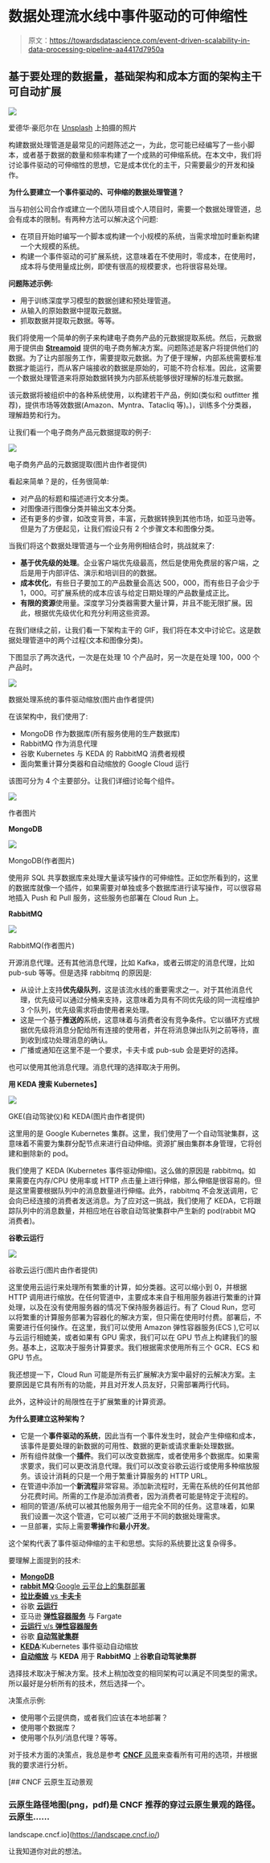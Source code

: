 # 数据处理流水线中事件驱动的可伸缩性

> 原文：<https://towardsdatascience.com/event-driven-scalability-in-data-processing-pipeline-aa4417d7950a>

## 基于要处理的数据量，基础架构和成本方面的架构主干可自动扩展

![](img/15d06daf976cc0c1e846e02630b882b2.png)

爱德华·豪厄尔在 [Unsplash](https://unsplash.com/?utm_source=unsplash&utm_medium=referral&utm_content=creditCopyText) 上拍摄的照片

构建数据处理管道是最常见的问题陈述之一，为此，您可能已经编写了一些小脚本，或者基于数据的数量和频率构建了一个成熟的可伸缩系统。在本文中，我们将讨论事件驱动的可伸缩性的思想，它是成本优化的主干，只需要最少的开发和操作。

**为什么要建立一个事件驱动的、可伸缩的数据处理管道？**

当与初创公司合作或建立一个团队项目或个人项目时，需要一个数据处理管道，总会有成本的限制。有两种方法可以解决这个问题:

*   在项目开始时编写一个脚本或构建一个小规模的系统，当需求增加时重新构建一个大规模的系统。
*   构建一个事件驱动的可扩展系统，这意味着在不使用时，零成本，在使用时，成本将与使用量成比例，即使有很高的规模要求，也将很容易处理。

**问题陈述示例:**

*   用于训练深度学习模型的数据创建和预处理管道。
*   从输入的原始数据中提取元数据。
*   抓取数据并提取元数据。等等。

我们将使用一个简单的例子来构建电子商务产品的元数据提取系统。然后，元数据用于提供由 [**Streamoid**](https://www.streamoid.com/) 提供的电子商务解决方案。问题陈述是客户将提供他们的数据。为了让内部服务工作，需要提取元数据。为了便于理解，内部系统需要标准数据才能运行，而从客户端接收的数据是原始的，可能不符合标准。因此，这需要一个数据处理管道来将原始数据转换为内部系统能够很好理解的标准元数据。

该元数据将被组织中的各种系统使用，以构建若干产品，例如(类似和 outfitter 推荐)，提供市场等效数据(Amazon、Myntra、Tatacliq 等)。)，训练多个分类器，理解趋势和行为。

让我们看一个电子商务产品元数据提取的例子:

![](img/73eb956e26eed9c2313a96e87037c930.png)

电子商务产品的元数据提取(图片由作者提供)

看起来简单？是的，任务很简单:

*   对产品的标题和描述进行文本分类。
*   对图像进行图像分类并输出文本分类。
*   还有更多的步骤，如改变背景，丰富，元数据转换到其他市场，如亚马逊等。但是为了方便起见，让我们假设只有 2 个步骤文本和图像分类。

当我们将这个数据处理管道与一个业务用例相结合时，挑战就来了:

*   **基于优先级的处理**。企业客户端优先级最高，然后是使用免费层的客户端，之后是用于内部评估、演示和培训目的的数据。
*   **成本优化**，有些日子要加工的产品数量会高达 500，000，而有些日子会少于 1，000。可扩展系统的成本应该与给定日期处理的产品数量成正比。
*   **有限的资源**使用量。深度学习分类器需要大量计算，并且不能无限扩展。因此，根据优先级优化和充分利用这些资源。

在我们继续之前，让我们看一下架构主干的 GIF，我们将在本文中讨论它。这是数据处理管道中的两个过程(文本和图像分类)。

下图显示了两次迭代，一次是在处理 10 个产品时，另一次是在处理 100，000 个产品时。

![](img/aa32681260af98425fe89326e4a7ed78.png)

数据处理系统的事件驱动缩放(图片由作者提供)

在该架构中，我们使用了:

*   MongoDB 作为数据库(所有服务使用的生产数据库)
*   RabbitMQ 作为消息代理
*   谷歌 Kubernetes 与 KEDA 的 RabbitMQ 消费者规模
*   面向繁重计算分类器和自动缩放的 Google Cloud 运行

该图可分为 4 个主要部分。让我们详细讨论每个组件。

![](img/40dfcc84979d1da9fce82f741927bb04.png)

作者图片

**MongoDB**

![](img/7002c883235b103fe841368570cbc709.png)

MongoDB(作者图片)

使用非 SQL 共享数据库来处理大量读写操作的可伸缩性。正如您所看到的，这里的数据库就像一个插件，如果需要对单独或多个数据库进行读写操作，可以很容易地插入 Push 和 Pull 服务，这些服务也部署在 Cloud Run 上。

**RabbitMQ**

![](img/7db2b0922e512a2667f8a5a8be93a61f.png)

RabbitMQ(作者图片)

开源消息代理。还有其他消息代理，比如 Kafka，或者云绑定的消息代理，比如 pub-sub 等等。但是选择 rabbitmq 的原因是:

*   从设计上支持**优先级队列**，这是该流水线的重要需求之一。对于其他消息代理，优先级可以通过分桶来支持，这意味着为具有不同优先级的同一流程维护 3 个队列，优先级需求将由使用者来处理。
*   这是一个基于**推送的**系统，这意味着与消费者没有竞争条件。它以循环方式根据优先级将消息分配给所有连接的使用者，并在将消息弹出队列之前等待，直到收到成功处理消息的确认。
*   广播或通知在这里不是一个要求，卡夫卡或 pub-sub 会是更好的选择。

也可以使用其他消息代理。消息代理的选择取决于用例。

**用 KEDA 搜索 Kubernetes】**

![](img/d5d4e6106d0e07b704de8a6ad52ade56.png)

GKE(自动驾驶仪)和 KEDA(图片由作者提供)

这里用的是 Google Kubernetes 集群。这里，我们使用了一个自动驾驶集群，这意味着不需要为集群分配节点来进行自动伸缩。资源扩展由集群本身管理，它将创建和删除新的 pod。

我们使用了 KEDA (Kubernetes 事件驱动伸缩)。这么做的原因是 rabbitmq。如果需要在内存/CPU 使用率或 HTTP 点击量上进行伸缩，那么伸缩是很容易的。但是这里需要根据队列中的消息数量进行伸缩。此外，rabbitmq 不会发送调用，它会向已经连接的消费者发送消息。为了应对这一挑战，我们使用了 KEDA，它将跟踪队列中的消息数量，并相应地在谷歌自动驾驶集群中产生新的 pod(rabbit MQ 消费者)。

**谷歌云运行**

![](img/a2d084f64443512b67c8508662b8570d.png)

谷歌云运行(图片由作者提供)

这里使用云运行来处理所有繁重的计算，如分类器。这可以缩小到 0，并根据 HTTP 调用进行缩放。在任何管道中，主要成本来自于租用服务器进行繁重的计算处理，以及在没有使用服务器的情况下保持服务器运行。有了 Cloud Run，您可以将繁重的计算服务部署为容器化的解决方案，但只需在使用时付费。部署后，不需要进行任何操作。在这里，我们可以使用 Amazon 弹性容器服务(ECS ),它可以与云运行相媲美，或者如果有 GPU 需求，我们可以在 GPU 节点上构建我们的服务。基本上，这取决于服务计算要求。我们根据需求使用所有三个 GCR、ECS 和 GPU 节点。

我还想提一下，Cloud Run 可能是所有云扩展解决方案中最好的云解决方案。主要原因是它具有所有的功能，并且对开发人员友好，只需部署两行代码。

此外，这种设计的局限性在于扩展繁重的计算资源。

**为什么要建立这种架构？**

*   它是一个**事件驱动的系统**，因此当有一个事件发生时，就会产生伸缩和成本，该事件是要处理的新数据的可用性、数据的更新或请求重新处理数据。
*   所有组件就像一个**插件**。我们可以改变数据库，或者使用多个数据库。如果需求要求，我们可以更改消息代理。我们可以改变谷歌云运行或使用多种缩放服务。该设计消耗的只是一个用于繁重计算服务的 HTTP URL。
*   在管道中添加一个**新流程**非常容易。添加新流程时，无需在系统的任何其他部分花费时间。所需的工作是添加消费者，因为消费者可能是特定于流程的。
*   相同的管道/系统可以被其他服务用于一组完全不同的任务。这意味着，如果我们设置一次这个管道，它可以被广泛用于不同的数据处理需求。
*   一旦部署，实际上需要**零操作**和**最小开发**。

这个架构代表了事件驱动伸缩的主干和思想。实际的系统要比这复杂得多。

要理解上面提到的技术:

*   [**MongoDB**](https://www.mongodb.com/)
*   [**rabbit MQ**](https://www.rabbitmq.com/):[Google 云平台上的集群部署](https://cloudplatform.googleblog.com/2014/06/rabbitmq-on-google-compute-engine.html)
*   [**拉比泰姆** vs **卡夫卡**](https://www.simplilearn.com/kafka-vs-rabbitmq-article)
*   谷歌 [**云运行**](https://cloud.google.com/run)
*   亚马逊 [**弹性容器服务**](https://aws.amazon.com/ecs/) 与 Fargate
*   [**云运行** v/s **弹性容器服务**](https://lonare.medium.com/comparison-google-cloud-run-gcr-vs-azure-container-instances-aci-vs-aws-ecs-with-fargate-d419bc56cf90)
*   谷歌 [**自动驾驶集群**](https://cloud.google.com/kubernetes-engine/docs/concepts/autopilot-overview)
*   [**KEDA**](https://keda.sh/):Kubernetes 事件驱动自动缩放
*   [**自动缩放**](https://medium.com/geekculture/understanding-kubernetes-hpa-with-keda-and-rabbitmq-4bf87216606b#:~:text=KEDA%20RabbitMQ%20Auto%2DScaler&text=To%20achieve%20this%2C%20KEDA%20has,%E2%80%9CHPAQueue%E2%80%9D%20for%20any%20messages.) 与 **KEDA** 用于 **RabbitMQ** 上**谷歌自动驾驶集群**

选择技术取决于解决方案。技术上稍加改变的相同架构可以满足不同类型的需求。所以最好是分析所有的技术，然后选择一个。

决策点示例:

*   使用哪个云提供商，或者我们应该在本地部署？
*   使用哪个数据库？
*   使用哪个队列/消息代理？等等。

对于技术方面的决策点，我总是参考 [**CNCF** 风景](https://landscape.cncf.io/)来查看所有可用的选项，并根据我的要求进行分析。

[](https://landscape.cncf.io/) [## CNCF 云原生互动景观

### 云原生路径地图(png，pdf)是 CNCF 推荐的穿过云原生景观的路径。云原生……

landscape.cncf.io](https://landscape.cncf.io/) 

让我知道你对此的想法。